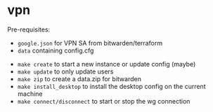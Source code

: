 # vpn

Pre-requisites:
- `google.json` for VPN SA from bitwarden/terraform
- `data` containing config.cfg

* `make create` to start a new instance or update config (maybe)
* `make update` to only update users
* `make zip` to create a data.zip for bitwarden
* `make install_desktop` to install the desktop config on the current machine
* `make connect/disconnect` to start or stop the wg connection
